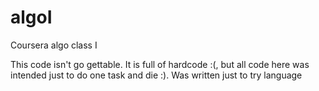 algoI
=====

Coursera algo class I

This code isn't go gettable. It is full of hardcode :(, but all code here was intended just to do one task and die :). Was written just to try language
